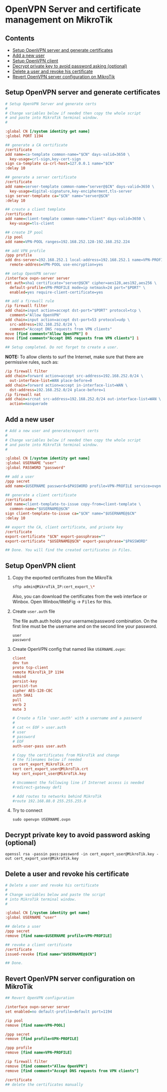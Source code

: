 # OpenVPN Server and certificate management on MikroTik

## Contents

- [Setup OpenVPN server and generate certificates](#setup-openvpn-server-and-generate-certificates)
- [Add a new user](#add-a-new-user)
- [Setup OpenVPN client](#setup-openvpn-client)
- [Decrypt private key to avoid password asking (optional)](#decrypt-private-key-to-avoid-password-asking-optional)
- [Delete a user and revoke his certificate](#delete-a-user-and-revoke-his-certificate)
- [Revert OpenVPN server configuration on MikroTik](#revert-openvpn-server-configuration-on-mikrotik)

## Setup OpenVPN server and generate certificates

```ini
# Setup OpenVPN Server and generate certs
#
# Change variables below if needed then copy the whole script
# and paste into MikroTik terminal window.
#

:global CN [/system identity get name]
:global PORT 1194

## generate a CA certificate
/certificate
add name=ca-template common-name="$CN" days-valid=3650 \
  key-usage=crl-sign,key-cert-sign
sign ca-template ca-crl-host=127.0.0.1 name="$CN"
:delay 10

## generate a server certificate
/certificate
add name=server-template common-name="server@$CN" days-valid=3650 \
  key-usage=digital-signature,key-encipherment,tls-server
sign server-template ca="$CN" name="server@$CN"
:delay 10

## create a client template
/certificate
add name=client-template common-name="client" days-valid=3650 \
  key-usage=tls-client

## create IP pool
/ip pool
add name=VPN-POOL ranges=192.168.252.128-192.168.252.224

## add VPN profile
/ppp profile
add dns-server=192.168.252.1 local-address=192.168.252.1 name=VPN-PROFILE \
  remote-address=VPN-POOL use-encryption=yes

## setup OpenVPN server
/interface ovpn-server server
set auth=sha1 certificate="server@$CN" cipher=aes128,aes192,aes256 \
  default-profile=VPN-PROFILE mode=ip netmask=24 port="$PORT" \
  enabled=yes require-client-certificate=yes

## add a firewall rule
/ip firewall filter
add chain=input action=accept dst-port="$PORT" protocol=tcp \
  comment="Allow OpenVPN"
add chain=input action=accept dst-port=53 protocol=udp \
  src-address=192.168.252.0/24 \
  comment="Accept DNS requests from VPN clients"
move [find comment="Allow OpenVPN"] 0
move [find comment="Accept DNS requests from VPN clients"] 1

## Setup completed. Do not forget to create a user.

```

**NOTE:** To allow clients to surf the Internet, make sure that there are permissive rules, such as:

```ini
/ip firewall filter
add chain=forward action=accept src-address=192.168.252.0/24 \
  out-interface-list=WAN place-before=0
add chain=forward action=accept in-interface-list=WAN \
  dst-address=192.168.252.0/24 place-before=1
/ip firewall nat
add chain=srcnat src-address=192.168.252.0/24 out-interface-list=WAN \
  action=masquerade
```

## Add a new user

```ini
# Add a new user and generate/export certs
#
# Change variables below if needed then copy the whole script
# and paste into MikroTik terminal window.
#

:global CN [/system identity get name]
:global USERNAME "user"
:global PASSWORD "password"

## add a user
/ppp secret
add name=$USERNAME password=$PASSWORD profile=VPN-PROFILE service=ovpn

## generate a client certificate
/certificate
add name=client-template-to-issue copy-from=client-template \
  common-name="$USERNAME@$CN"
sign client-template-to-issue ca="$CN" name="$USERNAME@$CN"
:delay 10

## export the CA, client certificate, and private key
/certificate
export-certificate "$CN" export-passphrase=""
export-certificate "$USERNAME@$CN" export-passphrase="$PASSWORD"

## Done. You will find the created certificates in Files.

```

## Setup OpenVPN client

1. Copy the exported certificates from the MikroTik

    ```sh
    sftp admin@MikroTik_IP:cert_export_\*
    ```

    Also, you can download the certificates from the web interface or Winbox.
    Open Winbox/WebFig → <kbd>Files</kbd> for this.


2. Create `user.auth` file

    The file auth.auth holds your username/password combination. On the first
    line must be the username and on the second line your password.

    ```
    user
    password
    ```

3. Create OpenVPN config that named like `USERNAME.ovpn`:

    ```ini
    client
    dev tun
    proto tcp-client
    remote MikroTik_IP 1194
    nobind
    persist-key
    persist-tun
    cipher AES-128-CBC
    auth SHA1
    pull
    verb 2
    mute 3

    # Create a file 'user.auth' with a username and a password
    #
    # cat << EOF > user.auth
    # user
    # password
    # EOF
    auth-user-pass user.auth

    # Copy the certificates from MikroTik and change
    # the filenames below if needed
    ca cert_export_MikroTik.crt
    cert cert_export_user@MikroTik.crt
    key cert_export_user@MikroTik.key

    # Uncomment the following line if Internet access is needed
    #redirect-gateway def1

    # Add routes to networks behind MikroTik
    #route 192.168.88.0 255.255.255.0
    ```

4. Try to connect

    ```
    sudo openvpn USERNAME.ovpn
    ```

## Decrypt private key to avoid password asking (optional)

```
openssl rsa -passin pass:password -in cert_export_user@MikroTik.key -out cert_export_user@MikroTik.key
```

## Delete a user and revoke his certificate

```ini
# Delete a user and revoke his certificate
#
# Change variables below and paste the script
# into MikroTik terminal window.
#

:global CN [/system identity get name]
:global USERNAME "user"

## delete a user
/ppp secret
remove [find name=$USERNAME profile=VPN-PROFILE]

## revoke a client certificate
/certificate
issued-revoke [find name="$USERNAME@$CN"]

## Done.

```

## Revert OpenVPN server configuration on MikroTik

```ini
## Revert OpenVPN configuration

/interface ovpn-server server
set enabled=no default-profile=default port=1194

/ip pool
remove [find name=VPN-POOL]

/ppp secret
remove [find profile=VPN-PROFILE]

/ppp profile
remove [find name=VPN-PROFILE]

/ip firewall filter
remove [find comment="Allow OpenVPN"]
remove [find comment="Accept DNS requests from VPN clients"]

/certificate
## delete the certificates manually

```
